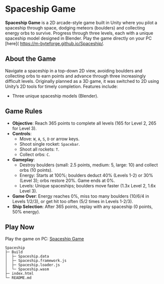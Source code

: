 # Spaceship Game

**Spaceship Game** is a 2D arcade-style game built in Unity where you pilot a spaceship through space, dodging meteors (boulders) and collecting energy orbs to survive. Progress through three levels, each with a unique spaceship model designed in Blender. Play the game directly on your PC [here]( https://m-byteforge.github.io/Spaceship/.

## About the Game
Navigate a spaceship in a top-down 2D view, avoiding boulders and collecting orbs to earn points and advance through three increasingly difficult levels. Originally planned as a 3D game, it was switched to 2D using Unity’s 2D tools for timely completion. Features include:
- Three unique spaceship models (Blender).

## Game Rules
- **Objective**: Reach 365 points to complete all levels (165 for Level 2, 265 for Level 3).
- **Controls**:
  - Move: `W`, `A`, `S`, `D` or arrow keys.
  - Shoot single rocket: `Spacebar`.
  - Shoot all rockets: `T`.
  - Collect orbs: `C`.
- **Gameplay**:
  - Destroy boulders (small: 2.5 points, medium: 5, large: 10) and collect orbs (10 points).
  - Energy: Starts at 100%; boulders deduct 40% (Levels 1-2) or 30% (Level 3); orbs restore 20%. Game ends at 0%.
  - Levels: Unique spaceships; boulders move faster (1.3x Level 2, 1.6x Level 3).
- **Game Over**: Energy reaches 0%, miss too many boulders (10/6/4 in Levels 1/2/3), or get hit too often (5/2 times in Levels 1-2/3).
- **Ship Selection**: After 365 points, replay with any spaceship (0 points, 50% energy).

## Play Now
Play the game on PC: [Spaceship Game](https://m-byteforge.github.io/Spaceship/)



```
Spaceship
├─ Build
│  ├─ Spaceship.data
│  ├─ Spaceship.framework.js
│  ├─ Spaceship.loader.js
│  └─ Spaceship.wasm
├─ index.html
└─ README.md

```